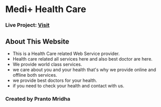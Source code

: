 # Medi+ Health Care

### Live Project: [Visit](https://medi-plus-health-care.firebaseapp.com/ "Health Care Services")

## About This Website

- This is a Health Care related Web Service provider.
- Health care related all services here and also best doctor are here.
- We provide world class services.
- we care about you and your health that's why we provide online and offline both services.
- we provide best doctors for your health.
- if you need to check your health and contact with us.

### Created by Pranto Mridha
